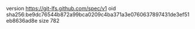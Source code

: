 version https://git-lfs.github.com/spec/v1
oid sha256:be9dc76544b872a99bca0209c4ba371a3e0760637897431de3ef51eb8636ad8e
size 782

